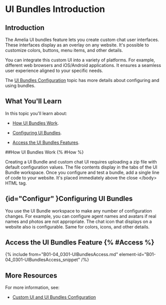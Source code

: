 # UI Bundles Introduction

## Introduction

The Amelia UI bundles feature lets you create custom chat user interfaces. These interfaces display as an overlay on any website. It's possible to customize colors, buttons, menu items, and other details.

You can integrate this custom UI into a variety of platforms. For example, different web browsers and iOS/Android applications. It ensures a seamless user experience aligned to your specific needs.

The [UI Bundles Configuration](B01-04_0303-UI-Bundles-Configuration.md) topic has more details about configuring and using bundles.

## What You'll Learn

In this topic you'll learn about:

* [How UI Bundles Work](#How).

* [Configuring UI Bundles](#Configur).

* [Access the UI Bundles Features](#Access).

##How UI Bundles Work {% #How %}

Creating a UI Bundle and custom chat UI requires uploading a zip file with default configuration values. The file contents display in the tabs of the UI Bundle workspace. Once you configure and test a bundle, add a single line of code to your website. It's placed immediately above the close &lt;/body&gt; HTML tag.

## {id="Configur" }Configuring UI Bundles

You use the UI Bundle workspace to make any number of configuration changes. For example, you can configure agent names and avatars if real names and photos are not appropriate. The chat icon that displays on a website also is configurable. Same for colors, icons, and other details.

## Access the UI Bundles Feature {% #Access %}

{% include from="B01-04_0301-UIBundlesAccess.md" element-id="B01-04_0301-UIBundlesAccess_snippet" /%}

## More Resources

For more information, see:

* [Custom UI and UI Bundles Configuration](B01-04_0303-UI-Bundles-Configuration.md)